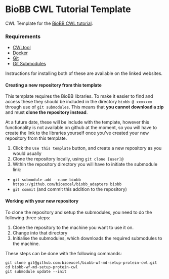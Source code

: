 # BioBB CWL Tutorial Template

CWL Template for the [BioBB CWL tutorial](https://biobb-wf-cwl-tutorial.readthedocs.io/en/latest/).

### Requirements

* [CWLtool](https://github.com/common-workflow-language/cwltool) 
* [Docker](https://www.docker.com/)
* [Git](https://git-scm.com/)
* [Git Submodules](https://git-scm.com/book/en/v2/Git-Tools-Submodules)

Instructions for installing both of these are available on the linked websites.

#### Creating a new repository from this template

This template requires the BioBB libraries. To make it easier to find and access these
they should be included in the directory `biobb @ xxxxxxx` through use of `git submodules`.
This means that **you cannot download a zip** and must **clone the repository instead**.

At a future date, these will be include with the template, however this functionality is
not available on github at the moment, so you will have to create the link to the libraries
yourself once you've created your new repository from this template. 

1. Click the `Use this template` button, and create a new repository as you would usually
2. Clone the repository locally, using `git clone [user]@`
3. Within the repository directory you will have to initiate the submodule link:
  * `git submodule add --name biobb https://github.com/bioexcel/biobb_adapters biobb` 
  * `git commit` (and commit this addition to the repository)


#### Working with your new repository

To clone the repository and setup the submodules, you need to do the following three steps:

1. Clone the repository to the machine you want to use it on.
2. Change into that directory
2. Initialise the submodules, which downloads the required submodules to the machine.

These steps can be done with the following commands:

```
git clone git@github.com:bioexcel/biobb-wf-md-setup-protein-cwl.git
cd biobb-wf-md-setup-protein-cwl
git submodule update --init
```


